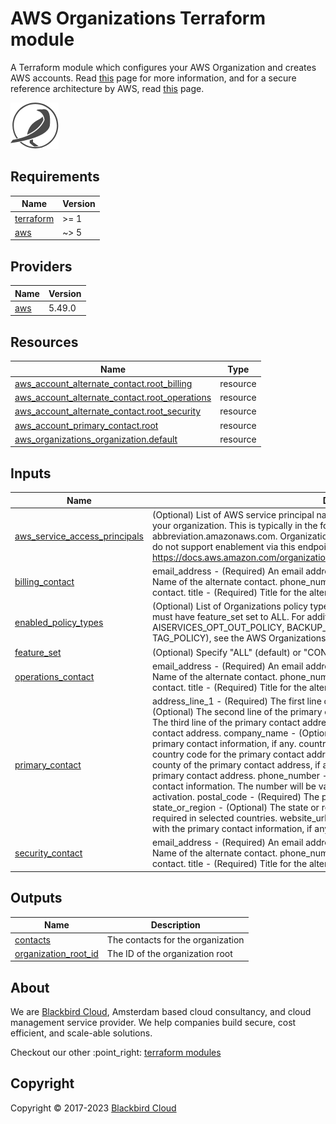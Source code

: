 # AWS Organizations Terraform module
A Terraform module which configures your AWS Organization and creates AWS accounts. Read [this](https://docs.aws.amazon.com/organizations/index.html) page for more information, and for a secure reference architecture by AWS, read [this](https://docs.aws.amazon.com/prescriptive-guidance/latest/security-reference-architecture/welcome.html) page.

[![blackbird-logo](https://raw.githubusercontent.com/blackbird-cloud/terraform-module-template/main/.config/logo_simple.png)](https://www.blackbird.cloud)

## Requirements

| Name | Version |
|------|---------|
| <a name="requirement_terraform"></a> [terraform](#requirement\_terraform) | >= 1 |
| <a name="requirement_aws"></a> [aws](#requirement\_aws) | ~> 5 |

## Providers

| Name | Version |
|------|---------|
| <a name="provider_aws"></a> [aws](#provider\_aws) | 5.49.0 |

## Resources

| Name | Type |
|------|------|
| [aws_account_alternate_contact.root_billing](https://registry.terraform.io/providers/hashicorp/aws/latest/docs/resources/account_alternate_contact) | resource |
| [aws_account_alternate_contact.root_operations](https://registry.terraform.io/providers/hashicorp/aws/latest/docs/resources/account_alternate_contact) | resource |
| [aws_account_alternate_contact.root_security](https://registry.terraform.io/providers/hashicorp/aws/latest/docs/resources/account_alternate_contact) | resource |
| [aws_account_primary_contact.root](https://registry.terraform.io/providers/hashicorp/aws/latest/docs/resources/account_primary_contact) | resource |
| [aws_organizations_organization.default](https://registry.terraform.io/providers/hashicorp/aws/latest/docs/resources/organizations_organization) | resource |

## Inputs

| Name | Description | Type | Default | Required |
|------|-------------|------|---------|:--------:|
| <a name="input_aws_service_access_principals"></a> [aws\_service\_access\_principals](#input\_aws\_service\_access\_principals) | (Optional) List of AWS service principal names for which you want to enable integration with your organization. This is typically in the form of a URL, such as service-abbreviation.amazonaws.com. Organization must have feature\_set set to ALL. Some services do not support enablement via this endpoint, see warning in aws docs. https://docs.aws.amazon.com/organizations/latest/userguide/orgs_integrate_services_list.html | `list(string)` | n/a | yes |
| <a name="input_billing_contact"></a> [billing\_contact](#input\_billing\_contact) | email\_address - (Required) An email address for the alternate contact. name - (Required) Name of the alternate contact. phone\_number - (Required) Phone number for the alternate contact. title - (Required) Title for the alternate contact. | `any` | n/a | yes |
| <a name="input_enabled_policy_types"></a> [enabled\_policy\_types](#input\_enabled\_policy\_types) | (Optional) List of Organizations policy types to enable in the Organization Root. Organization must have feature\_set set to ALL. For additional information about valid policy types (e.g., AISERVICES\_OPT\_OUT\_POLICY, BACKUP\_POLICY, SERVICE\_CONTROL\_POLICY, and TAG\_POLICY), see the AWS Organizations API Reference. | `list(string)` | `[]` | no |
| <a name="input_feature_set"></a> [feature\_set](#input\_feature\_set) | (Optional) Specify "ALL" (default) or "CONSOLIDATED\_BILLING". | `string` | n/a | yes |
| <a name="input_operations_contact"></a> [operations\_contact](#input\_operations\_contact) | email\_address - (Required) An email address for the alternate contact. name - (Required) Name of the alternate contact. phone\_number - (Required) Phone number for the alternate contact. title - (Required) Title for the alternate contact. | `any` | n/a | yes |
| <a name="input_primary_contact"></a> [primary\_contact](#input\_primary\_contact) | address\_line\_1 - (Required) The first line of the primary contact address. address\_line\_2 - (Optional) The second line of the primary contact address, if any. address\_line\_3 - (Optional) The third line of the primary contact address, if any. city - (Required) The city of the primary contact address. company\_name - (Optional) The name of the company associated with the primary contact information, if any. country\_code - (Required) The ISO-3166 two-letter country code for the primary contact address. district\_or\_county - (Optional) The district or county of the primary contact address, if any. full\_name - (Required) The full name of the primary contact address. phone\_number - (Required) The phone number of the primary contact information. The number will be validated and, in some countries, checked for activation. postal\_code - (Required) The postal code of the primary contact address. state\_or\_region - (Optional) The state or region of the primary contact address. This field is required in selected countries. website\_url - (Optional) The URL of the website associated with the primary contact information, if any. | `any` | n/a | yes |
| <a name="input_security_contact"></a> [security\_contact](#input\_security\_contact) | email\_address - (Required) An email address for the alternate contact. name - (Required) Name of the alternate contact. phone\_number - (Required) Phone number for the alternate contact. title - (Required) Title for the alternate contact. | `any` | n/a | yes |

## Outputs

| Name | Description |
|------|-------------|
| <a name="output_contacts"></a> [contacts](#output\_contacts) | The contacts for the organization |
| <a name="output_organization_root_id"></a> [organization\_root\_id](#output\_organization\_root\_id) | The ID of the organization root |

## About

We are [Blackbird Cloud](https://blackbird.cloud), Amsterdam based cloud consultancy, and cloud management service provider. We help companies build secure, cost efficient, and scale-able solutions.

Checkout our other :point\_right: [terraform modules](https://registry.terraform.io/namespaces/blackbird-cloud)

## Copyright

Copyright © 2017-2023 [Blackbird Cloud](https://www.blackbird.cloud)